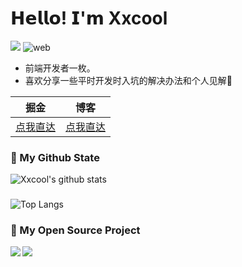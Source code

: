 # 𝗛𝗲𝗹𝗹𝗼! 𝗜'𝗺 Xxcool
[![](https://img.shields.io/badge/-@Xxcool-%23181717?style=flat-square&logo=github)](https://github.com/Xxcool)
![web](https://img.shields.io/badge/-web-%232c3e50?style=flat-square&logo=WEB)

- 前端开发者一枚。
- 喜欢分享一些平时开发时入坑的解决办法和个人见解🧐

|  掘金  | 博客 |
|  ----  | ----  |
|  [点我直达](https://juejin.im/user/4265760845468296)|[点我直达](https://www.xxcool.top)|

### 🌈 My Github State

![Xxcool's github stats](https://github-readme-stats.vercel.app/api?username=Xxcool&show_icons=true&theme=algolia)

###
![Top Langs](https://github-readme-stats.vercel.app/api/top-langs/?username=Xxcool&layout=compact&theme=algolia)

### 🎉 My Open Source Project
<a href="https://github.com/Xxcool/hover-menu">
  <img align="left" src="https://github-readme-stats.anuraghazra1.vercel.app/api/pin/?username=Xxcool&repo=hover-menu&show_icons=true&title_color=fff&icon_color=79ff97&text_color=9f9f9f&bg_color=151515" />
</a>

<a href="https://github.com/Xxcool/templet">
  <img align="left" src="https://github-readme-stats.anuraghazra1.vercel.app/api/pin/?username=Xxcool&repo=templet&show_icons=true&title_color=fff&icon_color=79ff97&text_color=9f9f9f&bg_color=151515" />
</a>
    
